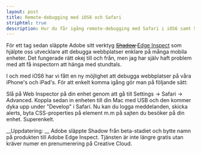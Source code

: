 ```yaml
---
layout: post
title: Remote-debugging med iOS6 och Safari
striphtml: true
description: Hur du får igång remote-debugging med Safari i iOS6 samt Safari 6 i OS X
---
```


För ett tag sedan släppte Adobe sitt verktyg <del><a href="http://labs.adobe.com/downloads/shadow.html">Shadow</a> </del> <a href="http://html.adobe.com/edge/inspect/">Edge Inspect</a> som hjälpte oss utvecklare att debugga webbplatser enklare på många mobila enheter. Det fungerade rätt okej till och från, men jag har själv haft problem med att få inspectorn att hänga med stundtals. 

I och med iOS6 har vi fått en ny möjlighet att debugga webbplatser på våra iPhone's och iPad's. För att enkelt komma igång gör man på följande sätt: 

Slå på Web Inspector på din enhet genom att gå till Settings -> Safari -> Advanced. Koppla sedan in enheten till din Mac med USB och den kommer dyka upp under &quot;Develop&quot; i Safari. Nu kan du logga meddelanden, skicka alerts, byta CSS-properties på element m.m på sajten du besöker på din enhet. Superenkelt.

__Uppdatering: __
Adobe släppte Shadow från beta-stadiet och bytte namn på produkten till Adobe Edge Inspect. Tjänsten är inte längre gratis utan kräver numer en prenumerering på Creative Cloud. 